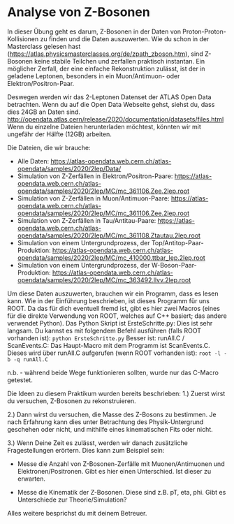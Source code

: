 # Analyse von Z-Bosonen

In dieser Übung geht es darum, Z-Bosonen in der Daten von Proton-Proton-Kollisionen zu finden und die Daten auszuwerten. Wie du schon in der Masterclass gelesen hast (https://atlas.physicsmasterclasses.org/de/zpath_zboson.htm), sind Z-Bosonen keine stabile Teilchen und zerfallen praktisch instantan. Ein möglicher Zerfall, der eine einfache Rekonstruktion zulässt, ist der in geladene Leptonen, besonders in ein Muon/Antimuon- oder Elektron/Positron-Paar. 

Deswegen werden wir das 2-Leptonen Datenset der ATLAS Open Data betrachten.
Wenn du auf die Open Data Webseite gehst, siehst du, dass dies 24GB an Daten sind.
http://opendata.atlas.cern/release/2020/documentation/datasets/files.html
Wenn du einzelne Dateien herunterladen möchtest, könnten wir mit ungefähr der Hälfte (12GB) arbeiten.

Die Dateien, die wir brauche:
- Alle Daten: https://atlas-opendata.web.cern.ch/atlas-opendata/samples/2020/2lep/Data/
- Simulation von Z-Zerfällen in Elektron/Positron-Paare: https://atlas-opendata.web.cern.ch/atlas-opendata/samples/2020/2lep/MC/mc_361106.Zee.2lep.root
- Simulation von Z-Zerfällen in Muon/Antimuon-Paare: https://atlas-opendata.web.cern.ch/atlas-opendata/samples/2020/2lep/MC/mc_361106.Zee.2lep.root
- Simulation von Z-Zerfällen in Tau/Antitau-Paare: https://atlas-opendata.web.cern.ch/atlas-opendata/samples/2020/2lep/MC/mc_361108.Ztautau.2lep.root
- Simulation von einem Untergrundprozess, der Top/Antitop-Paar-Produktion: https://atlas-opendata.web.cern.ch/atlas-opendata/samples/2020/2lep/MC/mc_410000.ttbar_lep.2lep.root
- Simulation von einem Untergrundprozess, der W-Boson-Paar-Produktion: https://atlas-opendata.web.cern.ch/atlas-opendata/samples/2020/2lep/MC/mc_363492.llvv.2lep.root

Um diese Daten auszuwerten, brauchen wir ein Programm, dass es lesen kann. Wie in der Einführung beschrieben, ist dieses Programm für uns ROOT. Da das für dich eventuell fremd ist, gibt es hier zwei Macros (eines für die direkte Verwendung von ROOT, welches auf C++ basiert; das andere verwendet Python).
Das Python Skript ist ErsteSchritte.py: Dies ist sehr langsam. Du kannst es mit folgendem Befehl ausführen (falls ROOT vorhanden ist): `python ErsteSchritte.py`
Besser ist: runAll.C / ScanEvents.C: Das Haupt-Macro mit dem Programm ist ScanEvents.C. Dieses wird über runAll.C aufgerufen (wenn ROOT vorhanden ist): `root -l -b -q runAll.C`

n.b. - während beide Wege funktionieren sollten, wurde nur das C-Macro getestet.

Die Ideen zu diesem Praktikum wurden bereits beschrieben:
1.) Zuerst wirst du versuchen, Z-Bosonen zu rekonstruieren.

2.) Dann wirst du versuchen, die Masse des Z-Bosons zu bestimmen. Je nach Erfahrung kann dies unter Betrachtung des Physik-Untergrund geschehen oder nicht, und mithilfe eines kinematischen Fits oder nicht.

3.) Wenn Deine Zeit es zulässt, werden wir danach zusätzliche Fragestellungen erörtern. Dies kann zum Beispiel sein:

- Messe die Anzahl von Z-Bosonen-Zerfälle mit Muonen/Antimuonen und Elektronen/Positronen. Gibt es hier einen Unterschied. Ist dieser zu erwarten.
    
- Messe die Kinematik der Z-Bosonen. Diese sind z.B. pT, eta, phi. Gibt es Unterschiede zur Theorie/Simulation?

Alles weitere besprichst du mit deinem Betreuer.
